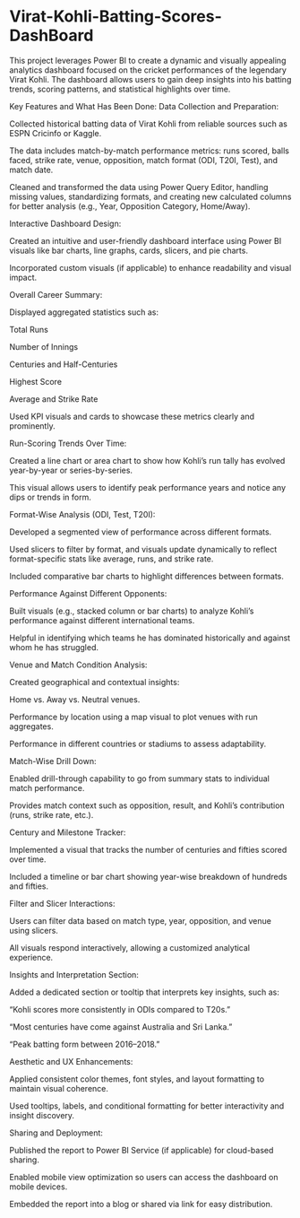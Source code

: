 # Virat-Kohli-Batting-Scores-DashBoard
This project leverages Power BI to create a dynamic and visually appealing analytics dashboard focused on the cricket performances of the legendary Virat Kohli. The dashboard allows users to gain deep insights into his batting trends, scoring patterns, and statistical highlights over time.

Key Features and What Has Been Done:
Data Collection and Preparation:

Collected historical batting data of Virat Kohli from reliable sources such as ESPN Cricinfo or Kaggle.

The data includes match-by-match performance metrics: runs scored, balls faced, strike rate, venue, opposition, match format (ODI, T20I, Test), and match date.

Cleaned and transformed the data using Power Query Editor, handling missing values, standardizing formats, and creating new calculated columns for better analysis (e.g., Year, Opposition Category, Home/Away).

Interactive Dashboard Design:

Created an intuitive and user-friendly dashboard interface using Power BI visuals like bar charts, line graphs, cards, slicers, and pie charts.

Incorporated custom visuals (if applicable) to enhance readability and visual impact.

Overall Career Summary:

Displayed aggregated statistics such as:

Total Runs

Number of Innings

Centuries and Half-Centuries

Highest Score

Average and Strike Rate

Used KPI visuals and cards to showcase these metrics clearly and prominently.

Run-Scoring Trends Over Time:

Created a line chart or area chart to show how Kohli’s run tally has evolved year-by-year or series-by-series.

This visual allows users to identify peak performance years and notice any dips or trends in form.

Format-Wise Analysis (ODI, Test, T20I):

Developed a segmented view of performance across different formats.

Used slicers to filter by format, and visuals update dynamically to reflect format-specific stats like average, runs, and strike rate.

Included comparative bar charts to highlight differences between formats.

Performance Against Different Opponents:

Built visuals (e.g., stacked column or bar charts) to analyze Kohli’s performance against different international teams.

Helpful in identifying which teams he has dominated historically and against whom he has struggled.

Venue and Match Condition Analysis:

Created geographical and contextual insights:

Home vs. Away vs. Neutral venues.

Performance by location using a map visual to plot venues with run aggregates.

Performance in different countries or stadiums to assess adaptability.

Match-Wise Drill Down:

Enabled drill-through capability to go from summary stats to individual match performance.

Provides match context such as opposition, result, and Kohli’s contribution (runs, strike rate, etc.).

Century and Milestone Tracker:

Implemented a visual that tracks the number of centuries and fifties scored over time.

Included a timeline or bar chart showing year-wise breakdown of hundreds and fifties.

Filter and Slicer Interactions:

Users can filter data based on match type, year, opposition, and venue using slicers.

All visuals respond interactively, allowing a customized analytical experience.

Insights and Interpretation Section:

Added a dedicated section or tooltip that interprets key insights, such as:

“Kohli scores more consistently in ODIs compared to T20s.”

“Most centuries have come against Australia and Sri Lanka.”

“Peak batting form between 2016–2018.”

Aesthetic and UX Enhancements:

Applied consistent color themes, font styles, and layout formatting to maintain visual coherence.

Used tooltips, labels, and conditional formatting for better interactivity and insight discovery.

Sharing and Deployment:

Published the report to Power BI Service (if applicable) for cloud-based sharing.

Enabled mobile view optimization so users can access the dashboard on mobile devices.

Embedded the report into a blog or shared via link for easy distribution.
